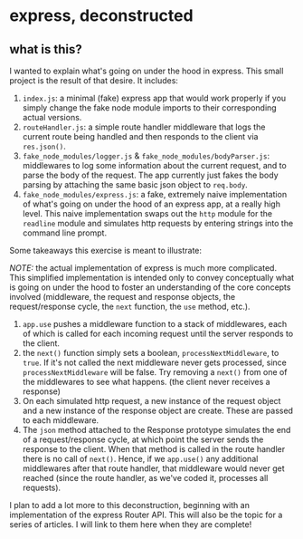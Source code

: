 # express, deconstructed

## what is this?

I wanted to explain what's going on under the hood in express. This small project is the result of that desire. It includes:

1.  `index.js`: a minimal (fake) express app that would work properly if you simply change the fake node module imports to their corresponding actual versions.
2.  `routeHandler.js`: a simple route handler middleware that logs the current route being handled and then responds to the client via `res.json()`.
3.  `fake_node_modules/logger.js` & `fake_node_modules/bodyParser.js`: middlewares to log some information about the current request, and to parse the body of the request. The app currently just fakes the body parsing by attaching the same basic json object to `req.body`.
4.  `fake_node_modules/express.js`: a fake, extremely naive implementation of what's going on under the hood of an express app, at a really high level. This naive implementation swaps out the `http` module for the `readline` module and simulates http requests by entering strings into the command line prompt.

Some takeaways this exercise is meant to illustrate:

_NOTE:_ the actual implementation of express is much more complicated. This simplified implementation is intended only to convey conceptually what is going on under the hood to foster an understanding of the core concepts involved (middleware, the request and response objects, the request/response cycle, the `next` function, the `use` method, etc.).

1.  `app.use` pushes a middleware function to a stack of middlewares, each of which is called for each incoming request until the server responds to the client.
2.  the `next()` function simply sets a boolean, `processNextMiddleware`, to `true`. If it's not called the next middleware never gets processed, since `processNextMiddleware` will be false. Try removing a `next()` from one of the middlewares to see what happens. (the client never receives a response)
3.  On each simulated http request, a new instance of the request object and a new instance of the response object are create. These are passed to each middleware.
4.  The `json` method attached to the Response prototype simulates the end of a request/response cycle, at which point the server sends the response to the client. When that method is called in the route handler there is no call of `next()`. Hence, if we `app.use()` any additional middlewares after that route handler, that middleware would never get reached (since the route handler, as we've coded it, processes all requests).

I plan to add a lot more to this deconstruction, beginning with an implementation of the express Router API. This will also be the topic for a series of articles. I will link to them here when they are complete!
